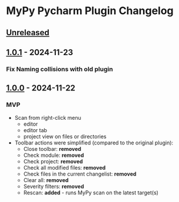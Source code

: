 # MyPy Pycharm Plugin Changelog

## [Unreleased]

## [1.0.1] - 2024-11-23
### Fix Naming collisions with old plugin

## [1.0.0] - 2024-11-22
### MVP

- Scan from right-click menu
   - editor
   - editor tab
   - project view on files or directories
- Toolbar actions were simplified (compared to the original plugin):
     - Close toolbar: **removed**
     - Check module: **removed**
     - Check project: **removed**
     - Check all modified files: **removed**
     - Check files in the current changelist: **removed**
     - Clear all: **removed**
     - Severity filters: **removed**
     - Rescan: **added** - runs MyPy scan on the latest target(s)


[Unreleased]: https://github.com/szabope/mypy-pycharm/compare/v1.0.1...HEAD
[1.0.1]: https://github.com/szabope/mypy-pycharm/commits/v1.0.1
[1.0.0]: https://github.com/szabope/mypy-pycharm/commits/v1.0.0

